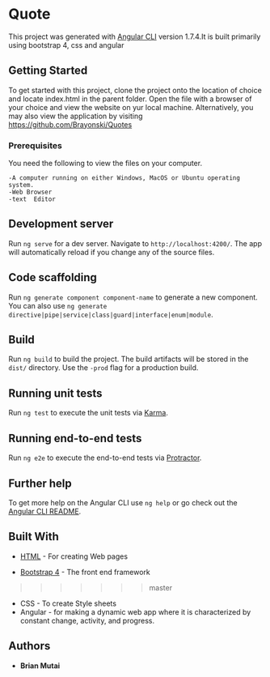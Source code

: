 # Quote

This project was generated with [Angular CLI](https://github.com/angular/angular-cli) version 1.7.4.It is built primarily using bootstrap 4, css and angular

## Getting Started
To get started with this project, clone the project onto the location of choice and locate index.html in the parent folder. Open the file with a browser of your choice and view the website on yur local machine. Alternatively, you may also view the application by visiting https://github.com/Brayonski/Quotes

### Prerequisites

You need the following to view the files on your computer.

```
-A computer running on either Windows, MacOS or Ubuntu operating system.
-Web Browser
-text  Editor
```

## Development server

Run `ng serve` for a dev server. Navigate to `http://localhost:4200/`. The app will automatically reload if you change any of the source files.

## Code scaffolding

Run `ng generate component component-name` to generate a new component. You can also use `ng generate directive|pipe|service|class|guard|interface|enum|module`.

## Build

Run `ng build` to build the project. The build artifacts will be stored in the `dist/` directory. Use the `-prod` flag for a production build.

## Running unit tests

Run `ng test` to execute the unit tests via [Karma](https://karma-runner.github.io).

## Running end-to-end tests

Run `ng e2e` to execute the end-to-end tests via [Protractor](http://www.protractortest.org/).

## Further help

To get more help on the Angular CLI use `ng help` or go check out the [Angular CLI README](https://github.com/angular/angular-cli/blob/master/README.md).

## Built With

* [HTML](https://www.w3.org/TR/html5/) - For creating Web pages

* [Bootstrap 4](http://getbootstrap.com/) - The front end framework
>>>>>>> master
* CSS - To create Style sheets
* Angular - for making a dynamic web app where it is characterized by constant change, activity, and progress.


## Authors

* **Brian Mutai** 